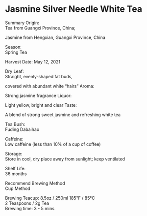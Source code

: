 # Jasmine Silver Needle White Tea 
Summary
Origin: 	
Tea from Guangxi Province, China;

Jasmine from Hengxian, Guangxi Province, China

Season: 	
Spring Tea

Harvest Date:
May 12, 2021

Dry Leaf:  	
Straight, evenly-shaped fat buds,

covered with abundant white “hairs”
Aroma:  	

Strong jasmine fragrance
Liquor:  	

Light yellow, bright and clear
Taste:  	

A blend of strong sweet jasmine and refreshing white tea

Tea Bush: 	
Fuding Dabaihao

Caffeine: 	
Low caffeine (less than 10% of a cup of coffee)

Storage: 	
Store in cool, dry place away from sunlight; keep ventilated

Shelf Life: 	
36 months

Recommend Brewing Method	
Cup Method
		
Brewing
Teacup: 8.5oz / 250ml
185℉ / 85℃ 		
2 Teaspoons / 2g Tea 	
Brewing time: 3 - 5 mins 		
